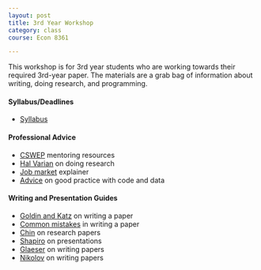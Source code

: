```yaml
---
layout: post
title: 3rd Year Workshop
category: class
course: Econ 8361

---
```


This workshop is for 3rd year students who are working towards their required 3rd-year paper. The materials are a grab bag of information about writing, doing research, and programming.

#### Syllabus/Deadlines
- [Syllabus](https://www.dropbox.com/s/cgbyuql7j089myh/workshop.pdf?dl=0)

#### Professional Advice
- [CSWEP](http://www.aeaweb.org/committees/CSWEP/mentoring/reading.php) mentoring resources
- [Hal Varian](https://dl.dropboxusercontent.com/u/6823742/varian.pdf) on doing research
- [Job market](https://dl.dropboxusercontent.com/u/6823742/jobmarketguide.pdf) explainer
- [Advice](https://www.dropbox.com/s/zd5b39xeg6aqivg/Guide_CodeData.pdf?dl=0) on good practice with code and data

#### Writing and Presentation Guides
- [Goldin and Katz](https://dl.dropboxusercontent.com/u/6823742/goldinkatz.pdf) on writing a paper
- [Common mistakes](https://dl.dropboxusercontent.com/u/6823742/mistakes.pdf) in writing a paper
- [Chin](https://www.dropbox.com/s/ih0m6lncmk7ondq/Guide_Chin.pdf?dl=0) on research papers
- [Shapiro](https://www.dropbox.com/s/03y69uosid469j9/Guide_Shapiro.pdf?dl=0) on presentations
- [Glaeser](https://www.dropbox.com/s/rttfez6zh8fo22i/Guide_Glaeser.pdf?dl=0) on writing papers
- [Nikolov](https://www.dropbox.com/s/63ys0moeq98p3qr/Guide_Nikolov.pdf?dl=0) on writing papers


